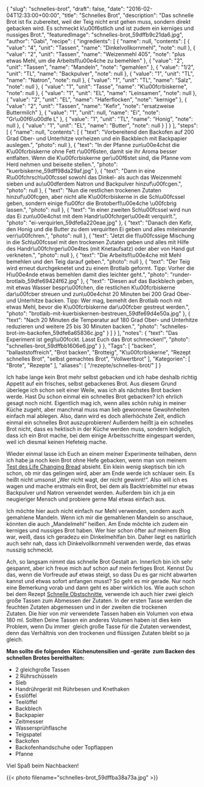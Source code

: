 {
    "slug": "schnelles-brot",
    "draft": false,
    "date": "2016-02-04T12:33:00+00:00",
    "title": "Schnelles Brot",
    "description": "Das schnelle Brot ist fix zubereitet, weil der Teig nicht erst gehen muss, sondern direkt gebacken wird. Es schmeckt k\u00f6stlich und ist zudem ein kerniges und nussiges Brot.",
    "featuredImage": "schnelles-brot_59dffb9c21da6.jpg",
    "author": "Gabi",
    "recipe": {
        "ingredients": [
            {
                "name": null,
                "contents": [
                    {
                        "value": "4",
                        "unit": "Tassen",
                        "name": "Dinkelvollkornmehl",
                        "note": null
                    },
                    {
                        "value": "2",
                        "unit": "Tassen",
                        "name": "Weizenmehl 405",
                        "note": "plus etwas Mehl, um die Arbeitsfl\u00e4che zu bemehlen"
                    },
                    {
                        "value": "2",
                        "unit": "Tassen",
                        "name": "Mandeln",
                        "note": "gemahlen"
                    },
                    {
                        "value": "1\/2",
                        "unit": "TL",
                        "name": "Backpulver",
                        "note": null
                    },
                    {
                        "value": "1",
                        "unit": "TL",
                        "name": "Natron",
                        "note": null
                    },
                    {
                        "value": "1",
                        "unit": "TL",
                        "name": "Salz",
                        "note": null
                    },
                    {
                        "value": "1",
                        "unit": "Tasse",
                        "name": "K\u00fcrbiskerne",
                        "note": null
                    },
                    {
                        "value": "1",
                        "unit": "EL",
                        "name": "Leinsamen",
                        "note": null
                    },
                    {
                        "value": "2",
                        "unit": "EL",
                        "name": "Haferflocken",
                        "note": "kernige"
                    },
                    {
                        "value": "2",
                        "unit": "Tassen",
                        "name": "Kefir",
                        "note": "ersatzweise Buttermilch"
                    },
                    {
                        "value": "1",
                        "unit": null,
                        "name": "Ei",
                        "note": "Gr\u00f6\u00dfe L"
                    },
                    {
                        "value": "1",
                        "unit": "TL",
                        "name": "Honig",
                        "note": null
                    },
                    {
                        "value": "1",
                        "unit": "EL",
                        "name": "Butter",
                        "note": null
                    }
                ]
            }
        ],
        "steps": [
            {
                "name": null,
                "contents": [
                    {
                        "text": "Vorbereitend den Backofen auf 200 Grad Ober- und Unterhitze vorheizen und ein Backblech mit Backpapier auslegen.",
                        "photo": null
                    },
                    {
                        "text": "In der Pfanne zun\u00e4chst die K\u00fcrbiskerne ohne Fett r\u00f6sten, damit sie ihr Aroma besser entfalten. Wenn die K\u00fcrbiskerne ger\u00f6stet sind, die Pfanne vom Herd nehmen und beiseite stellen.",
                        "photo": "kuerbiskerne_59dff98da29af.jpg"
                    },
                    {
                        "text": "Dann in eine R\u00fchrsch\u00fcssel sowohl das Dinkel- als auch das Weizenmehl sieben und au\u00dferdem Natron und Backpulver hinzuf\u00fcgen.",
                        "photo": null
                    },
                    {
                        "text": "Nun die restlichen trockenen Zutaten hinzuf\u00fcgen, aber nicht alle K\u00fcrbiskerne in die Sch\u00fcssel geben, sondern einige f\u00fcr die Brotoberfl\u00e4che \u00fcbrig lassen.",
                        "photo": null
                    },
                    {
                        "text": "In einer zweiten Sch\u00fcssel wird nun das Ei zun\u00e4chst mit dem Handr\u00fchrger\u00e4t verquirlt.",
                        "photo": "ei-verquirlen_59dfe6a220eae.jpg"
                    },
                    {
                        "text": "Danach den Kefir, den Honig und die Butter zu dem verquirlten Ei geben und alles miteinander verr\u00fchren.",
                        "photo": null
                    },
                    {
                        "text": "Jetzt die fl\u00fcssige Mischung in die Sch\u00fcssel mit den trockenen Zutaten geben und alles mit Hilfe des Handr\u00fchrger\u00e4tes (mit Knetaufsatz) oder aber von Hand gut verkneten.",
                        "photo": null
                    },
                    {
                        "text": "Die Arbeitsfl\u00e4che mit Mehl bemehlen und den Teig darauf geben.",
                        "photo": null
                    },
                    {
                        "text": "Der Teig wird erneut durchgeknetet und zu einem Brotlaib geformt. Tipp: Vorher die H\u00e4nde etwas bemehlen damit dies leichter geht.",
                        "photo": "runder-brotlaib_59dfe69424f62.jpg"
                    },
                    {
                        "text": "Diesen auf das Backblech geben,  mit etwas Wasser bespr\u00fchen, die restlichen K\u00fcrbiskerne dar\u00fcber streuen und zun\u00e4chst 20 Minuten bei 200 Grad Ober- und Unterhitze backen. Tipp: Wer mag, bemehlt den Brotlaib noch mit etwas Mehl, bevor die K\u00fcrbiskerne dar\u00fcber gestreut werden.",
                        "photo": "brotlaib-mit-kuerbiskernen-bestreuen_59dfe69d4e50a.jpg"
                    },
                    {
                        "text": "Nach 20 Minuten die Temperatur auf 180 Grad Ober- und Unterhitze reduzieren und weitere 25 bis 30 Minuten backen.",
                        "photo": "schnelles-brot-im-backofen_59dfe6a65836c.jpg"
                    }
                ]
            }
        ],
        "notes": {
            "text": "Das Experiment ist gegl\u00fcckt. Lasst Euch das Brot schmecken!",
            "photo": "schnelles-brot_59dffbb1606e6.jpg"
        }
    },
    "Tags": [
        "backen",
        "ballaststoffreich",
        "Brot backen",
        "Brotteig",
        "K\u00fcrbiskerne",
        "Rezept schnelles Brot",
        "selbst gemachtes Brot",
        "Vollwertbrot"
    ],
    "Kategorien": [
        "Brote",
        "Rezepte"
    ],
    "aliases": [
        "\/rezepte\/schnelles-brot\/"
    ]
}

Ich habe lange kein Brot mehr selbst gebacken und ich habe deshalb richtig Appetit auf ein frisches, selbst gebackenes Brot. Aus diesem Grund überlege ich schon seit einer Weile, was ich als nächstes Brot backen werde. Hast Du schon einmal ein schnelles Brot gebacken? Ich ehrlich gesagt noch nicht. Eigentlich mag ich, wenn alles schön ruhig in meiner Küche zugeht, aber manchmal muss man lieb gewonnene Gewohnheiten einfach mal ablegen. Also, dann wird es doch allerhöchste Zeit, endlich einmal ein schnelles Brot auszuprobieren! Außerdem heißt ja ein schnelles Brot nicht, dass es hektisch in der Küche werden muss, sondern lediglich, dass ich ein Brot mache, bei dem einige Arbeitsschritte eingespart werden, weil ich diesmal keinen Hefeteig mache.

Wieder einmal lasse ich Euch an einem meiner Experimente teilhaben, denn ich habe ja noch kein Brot ohne Hefe gebacken, wenn man von meinem [Test des Life Changing Bread][1] absieht. Ein klein wenig skeptisch bin ich schon, ob mir das gelingen wird, aber am Ende werde ich schlauer sein. Es heißt nicht umsonst &#8222;Wer nicht wagt, der nicht gewinnt!&#8220;. Also will ich es wagen und mache erstmals ein Brot, bei dem als Backtriebmittel nur etwas Backpulver und Natron verwendet werden. Außerdem bin ich ja ein neugieriger Mensch und probiere gerne Mal etwas einfach aus.

Ich möchte hier auch nicht einfach nur Mehl verwenden, sondern auch gemahlene Mandeln. Wenn ich mir die gemahlenen Mandeln so anschaue, könnten die auch &#8222;Mandelmehl&#8220; heißen. Am Ende möchte ich zudem ein kerniges und nussiges Brot haben. Wer hier schon öfter auf meinem Blog war, weiß, dass ich geradezu ein Dinkelmehlfan bin. Daher liegt es natürlich auch sehr nah, dass ich Dinkelvollkornmehl verwenden werde, das etwas nusszig schmeckt.

Ach, so langsam nimmt das schnelle Brot Gestalt an. Innerlich bin ich sehr gespannt, aber ich freue mich auf schon auf mein fertiges Brot. Kennst Du das, wenn die Vorfreude auf etwas steigt, so dass Du es gar nicht abwarten kannst und etwas sofort anfangen musst? So geht es mir gerade. Nur noch eine Bemerkung vorab und dann geht es aber wirklich los. Wie auch schon bei dem Rezept [Schnelle Obstschnitte][2], verwende ich auch hier zwei gleich große Tassen zum Abmessen der Zutaten. In der ersten Tasse werden die feuchten Zutaten abgemessen und in der zweiten die trockenen Zutaten. Die hier von mir verwendete Tassen haben ein Volumen von etwa 180 ml. Sollten Deine Tassen ein anderes Volumen haben ist dies kein Problem, wenn Du immer  gleich große Tasse für die Zutaten verwendest, denn das Verhältnis von den trockenen und flüssigen Zutaten bleibt so ja gleich.

**Man sollte die folgenden  Küchenutensilien und -geräte  zum Backen des schnellen Brotes bereithalten:**

 * 2 gleichgroße Tassen
 * 2 Rührschüsseln
 * Sieb
 * Handrührgerät mit Rührbesen und Knethaken
 * Esslöffel
 * Teelöffel
 * Backblech
 * Backpapier
 * Zeitmesser
 * Wassersprühflasche
 * Teigspatel
 * Backofen
 * Backofenhandschuhe oder Topflappen
 * Pfanne

Viel Spaß beim Nachbacken!


{{< photo filename="schnelles-brot_59dffba38a73a.jpg" >}}

 [1]: https://kochfokus.de/wissenswert/the-life-changing-bread-im-test/
 [2]: https://kochfokus.de/rezepte/schnelle-obstschnitte/